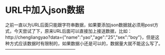 # URL中加入json数据

之前一直以为URL后面只能跟字符串数据，如果要添加json数据就必须用post方式，今天尝试了下，原来URL后面可以直接加上接送数据，比如：http://chengliangyao?data={"name":"yao","age":"25","sex":"boy"}，但是这种方式应该数据时有限制的，如果数据小还是可以的，数据量大就不能这么写了。
————————————————

